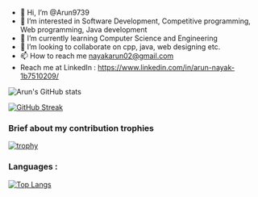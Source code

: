 - 👋 Hi, I’m @Arun9739
- 👀 I’m interested in Software Development, Competitive programming, Web programming, Java development
- 🌱 I’m currently learning Computer Science and Engineering
- 💞️ I’m looking to collaborate on cpp, java, web designing etc.
- 📫 How to reach me nayakarun02@gmail.com
- Reach me at LinkedIn : https://www.linkedin.com/in/arun-nayak-1b7510209/

<!---
Arun9739/Arun9739 is a ✨ special ✨ repository because its `README.md` (this file) appears on your GitHub profile.
You can click the Preview link to take a look at your changes.
--->


![Arun's GitHub stats](https://github-readme-stats.vercel.app/api?username=Arun9739&show_icons=true&theme=radical)

[![GitHub Streak](http://github-readme-streak-stats.herokuapp.com?user=Arun9739&theme=radical&date_format=j%20M%5B%20Y%5D)](https://git.io/streak-stats)

<h3> Brief about my contribution trophies </h3>

[![trophy](https://github-profile-trophy.vercel.app/?username=Arun9739&theme=onedark)](https://github.com/ryo-ma/github-profile-trophy)

<h3> Languages : </h3>

[![Top Langs](https://github-readme-stats.vercel.app/api/top-langs/?username=Arun9739&langs_count=8)](https://github.com/anuraghazra/github-readme-stats)
